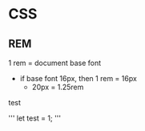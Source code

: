 # CSS

## REM

1 rem = document base font
-   if base font 16px, then 1 rem = 16px
    -   20px = 1.25rem

test

'''
let test = 1;
'''